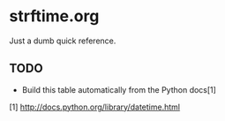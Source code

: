 
strftime.org
============

Just a dumb quick reference.

TODO
----

 - Build this table automatically from the Python docs[1]

[1] http://docs.python.org/library/datetime.html